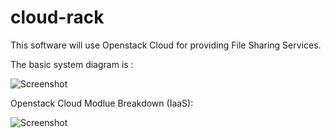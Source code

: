 cloud-rack
==========

This software will use Openstack Cloud for providing File Sharing Services.

The basic system diagram is :

![Screenshot](https://raw.github.com/dguitarbite/cloud-rack/master/Diagrams/System%20Block%20Diagram.png)

Openstack Cloud Modlue Breakdown (IaaS):

![Screenshot](https://raw.github.com/dguitarbite/cloud-rack/master/Diagrams/IaaS%20Block%20Diagram.jpeg)
